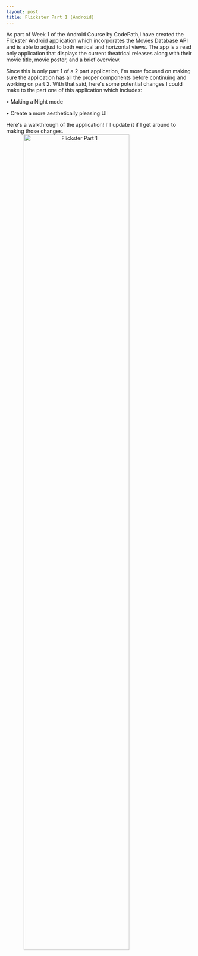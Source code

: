 ```yaml
---
layout: post
title: Flickster Part 1 (Android)
---
```


As part of Week 1 of the Android Course by CodePath,I have created the 
Flickster Android application which incorporates the Movies Database API
and is able to adjust to both vertical and horizontal views. The app is
a read only application that displays the current theatrical releases
along with their movie title, movie poster, and a brief overview.

Since this is only part 1 of a 2 part application, I'm more focused on
making sure the application has all the proper components before 
continuing and working on part 2. With that said, here's some potential
changes I could make to the part one of this application which includes:

• Making a Night mode

• Create a more aesthetically pleasing UI
 
 Here's a walkthrough of the application! I'll update it if I get around
 to making those changes.
 <img src="/files/projects/Android/Flickster_Part1_walkthrough.gif" alt="Flickster Part 1" style="width:75%;text-align:center;margin: auto;">
 